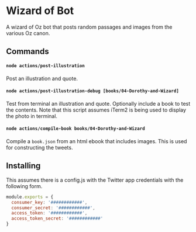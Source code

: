 # Wizard of Bot

A wizard of Oz bot that posts random passages and images from the various Oz
canon.

## Commands

#### `node actions/post-illustration`

Post an illustration and quote.

#### `node actions/post-illustration-debug [books/04-Dorothy-and-Wizard]`

Test from terminal an illustration and quote. Optionally include a book to test
the contents. Note that this script assumes iTerm2 is being used to display the
photo in terminal.

#### `node actions/compile-book books/04-Dorothy-and-Wizard`

Compile a `book.json` from an html ebook that includes images. This is used for
constructing the tweets.

## Installing

This assumes there is a config.js with the Twitter app credentials with the
following form.

```js
module.exports = {
  consumer_key: '############',
  consumer_secret: '############',
  access_token: '############',
  access_token_secret: '############'
}
```
